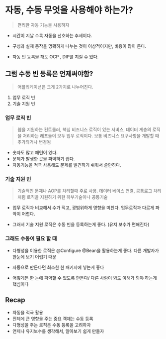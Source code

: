 # 자동, 수동 무엇을 사용해야 하는가?

> 편리한 자동 기능을 사용하자

- 시간이 지날 수록 자동을 선호하는 추세이다.

- 구성과 실제 동작을 명확하게 나누는 것이 이상적이지만, 비용이 많이 든다.

- 자동 빈 등록을 해도 OCP , DIP를 지킬 수 있다.

## 그럼 수동 빈 등록은 언제써야함?

> 어플리케이션은 크게 2가지로 나누어진다.

1. 업무 로직 빈
2. 기술 지원 빈

### 업무 로직 빈

> 웹을 지원하는 컨트롤러, 핵심 비즈니스 로직이 있는 서비스, 데이터 계층의 로직을 처리하는 레포들이 모두 업무 로직이다.
보통 비즈니스 요구사항을 개발할 때 추가되거나 변경됨

- 숫자도 많고 패턴이 있다.
- 문제가 발생한 곳을 파악하기 쉽다.
- 자동기능을 적극 사용해도 문제를 발견하기 쉬워서 쓸만하다.

### 기술 지원 빈

> 기술적인 문제나 AOP를 처리할때 주로 사용. 데이터 베이스 연결, 공통로그 처리 처럼 로직을 지원하기 위한 하부기술이나 공통기술

- 업무 로직과 비교해서 수가 적고, 광범위하게 영향을 미친다. 업무로직과 다르게 파악이 어렵다. 

- 그래서 기술 지원 로직은 수동 빈을 등록하는게 좋다. (유지 보수가 편해진다)

### 그래도 수동이 필요 할 때

- 다형성을 이용한 로직은 @Configure @Bean을 활용하는게 좋다. 다른 개발자가 한눈에 보기 어렵기 때문

- 자동으로 만든다면 최소한 한 패키지에 넣는게 좋다

- 어떻게든 한 눈에 파악할 수 있도록 만든다/ 다른 사람이 봐도 이해가 되야 하는게 핵심이다

## Recap

- 자동을 적극 활용
- 전체에 큰 영향을 주는 중요 객체는 수동 등록
- 다형성을 주는 로직은 수동 등록을 고려하자
- 언제나 유지보수를 생각해서, 알아보기 쉽게 만들자